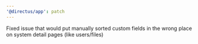 ```yaml
---
'@directus/app': patch
---
```


Fixed issue that would put manually sorted custom fields in the wrong place on system detail pages (like users/files)
